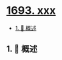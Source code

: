 # [1693. xxx](https://github.com/Tdahuyou/TNotes.leetcode/tree/main/notes/1693.%20xxx)

<!-- region:toc -->

- [1. 📝 概述](#1--概述)

<!-- endregion:toc -->

## 1. 📝 概述
